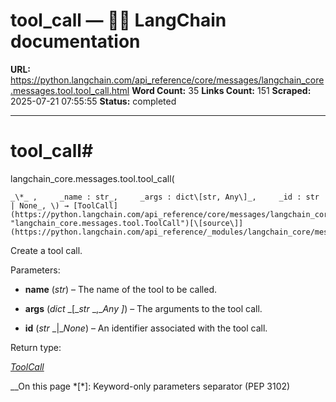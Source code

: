 # tool_call — 🦜🔗 LangChain  documentation

**URL:** https://python.langchain.com/api_reference/core/messages/langchain_core.messages.tool.tool_call.html
**Word Count:** 35
**Links Count:** 151
**Scraped:** 2025-07-21 07:55:55
**Status:** completed

---

# tool\_call\#

langchain\_core.messages.tool.tool\_call\(

    _\*_ ,     _name : str_,     _args : dict\[str, Any\]_,     _id : str | None_, \) → [ToolCall](https://python.langchain.com/api_reference/core/messages/langchain_core.messages.tool.ToolCall.html#langchain_core.messages.tool.ToolCall "langchain_core.messages.tool.ToolCall")[\[source\]](https://python.langchain.com/api_reference/_modules/langchain_core/messages/tool.html#tool_call)\#     

Create a tool call.

Parameters:     

  * **name** \(_str_\) – The name of the tool to be called.

  * **args** \(_dict_ _\[__str_ _,__Any_ _\]_\) – The arguments to the tool call.

  * **id** \(_str_ _|__None_\) – An identifier associated with the tool call.

Return type:     

[_ToolCall_](https://python.langchain.com/api_reference/core/messages/langchain_core.messages.tool.ToolCall.html#langchain_core.messages.tool.ToolCall "langchain_core.messages.tool.ToolCall")

__On this page   *[\*]: Keyword-only parameters separator (PEP 3102)